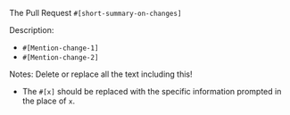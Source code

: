 The Pull Request `#[short-summary-on-changes]`

Description:
- `#[Mention-change-1]`
- `#[Mention-change-2]`

Notes: Delete or replace all the text including this!
* The `#[x]` should be replaced with the specific information prompted in the place of `x`.